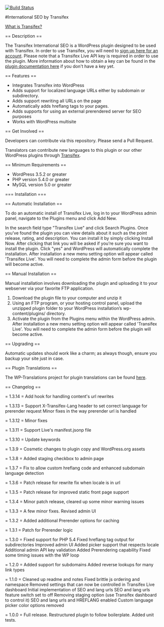 [![Build Status](https://travis-ci.org/transifex/transifex-live-wordpress.svg?branch=devel)](https://travis-ci.org/transifex/transifex-live-wordpress)

#International SEO by Transifex


[What is Transifex?](https://www.transifex.com/product/?utm_source=github&utm_medium=web&utm_campaign=tx-live-wp-plugin)



== Description ==

The Transifex International SEO is a WordPress plugin designed to be used with Transifex.  In order to use Transifex, you will need to [sign up here for an account](https://www.transifex.com/signup/?utm_source=github&utm_medium=web&utm_campaign=tx-live-wp-plugin). Please note that a Transifex Live API key is required in order to use the plugin.  More information about how to obtain a key can be found in the [plugin documentation here](http://docs.transifex.com/integrations/wordpress/#getting-your-transifex-live-api-key/?utm_source=github&utm_medium=web&utm_campaign=tx-live-wp-plugin) if you don't have a key yet.  

== Features ==

* Integrates Transifex into WordPress
* Adds support for localized language URLs either by subdomain or subdirectory.
* Adds support rewriting all URLs on the page
* Automatically adds hreflang tags to your pages.
* Adds supports for using an external prerendered server for SEO purposes
* Works with WordPress multisite

== Get Involved ==

Developers can contribute via this repository. Please send a Pull Request.

Translators can contribute new languages to this plugin or our other WordPress plugins through [Transifex](https://www.transifex.com/projects/p/transifex-live/).

== Minimum Requirements ==

* WordPress 3.5.2 or greater
* PHP version 5.4.0 or greater
* MySQL version 5.0 or greater

=== Installation ===

== Automatic Installation ==

To do an automatic install of Transifex Live, log in to your WordPress admin panel, navigate to the Plugins menu and click Add New.

In the search field type "Transifex Live" and click Search Plugins. Once you’ve found the plugin you can view details about it such as the point release, rating, and description. You can install it by simply clicking Install Now. After clicking that link you will be asked if you’re sure you want to install the plugin. Click "yes" and WordPress will automatically complete the installation.
After installation a new menu setting option will appear called 'Transifex Live'.  You will need to complete the admin form before the plugin will become active.

== Manual Installation ==

Manual installation involves downloading the plugin and uploading it to your webserver via your favorite FTP application.

1. Download the plugin file to your computer and unzip it
2. Using an FTP program, or your hosting control panel, upload the unzipped plugin folder to your WordPress installation’s wp-content/plugins/ directory.
3. Activate the plugin from the Plugins menu within the WordPress admin.
After installation a new menu setting option will appear called 'Transifex Live'.  You will need to complete the admin form before the plugin will become active.

== Upgrading ==

Automatic updates should work like a charm; as always though, ensure you backup your site just in case.

== Plugin Translations ==

The WP-Translations project for plugin translations can be found [here](https://www.transifex.com/wp-translations/transifex-live/transifex-live/).

== Changelog ==

= 1.3.14 =
Add hook for handling content's url rewrites

= 1.3.13 =
Support X-Transifex-Lang header to set correct language for prerender request
Minor fixes in the way prerender url is handled

= 1.3.12 =
Minor fixes

= 1.3.11 =
Support Live's manifest.jsonp file

= 1.3.10 =
Update keywords

= 1.3.9 =
Cosmetic changes to plugin copy and WordPress.org assets

= 1.3.8 =
Added staging checkbox to admin page

= 1.3.7 =
Fix to allow custom hreflang code and enhanced subdomain language detection

= 1.3.6 =
Patch release for rewrite fix when locale is in url

= 1.3.5 =
Patch release for improved static front page support

= 1.3.4 =
Minor patch release, cleared up some minor warning issues

= 1.3.3 =
A few minor fixes.  Revised admin UI

= 1.3.2 =
Added additional Prerender options for caching

= 1.3.1 =
Patch for Prerender logic

= 1.3.0 =
Fixed support for PHP 5.4
Fixed hreflang tag output for subdirectories
Improved admin UI
Added picker support that respects locale
Additional admin API key validation
Added Prerendering capability
Fixed some timing issues with the WP loop

= 1.2.0 =
Added support for subdomains
Added reverse lookups for many link types

= 1.1.0 =
Cleaned up readme and notes
Fixed brittle js ordering and namespace
Removed settings that can now be controlled in Transifex Live dashboard
Initial implementation of SEO and lang urls
SEO and lang urls feature switch set to off
Removing staging option (use Transifex dashboard to control it)
SEO and lang urls and HREFLANG enabled
Custom language picker color options removed

= 1.0.0 =
Full release.  Restructured plugin to follow boilerplate.  Added unit tests.
